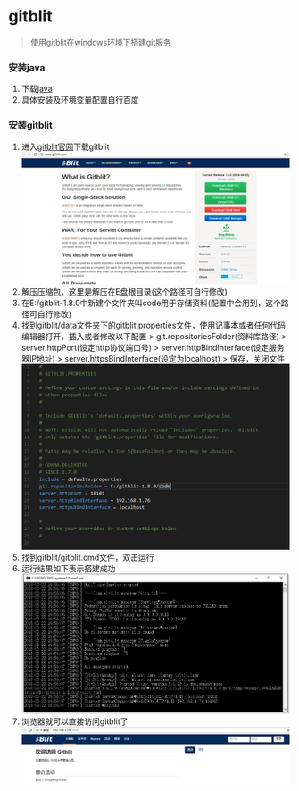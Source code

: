 # gitblit

> 使用gitblit在windows环境下搭建git服务
### 安装java
  1. 下载[java](http://www.java.com/zh_CN/)
  2. 具体安装及环境变量配置自行百度
### 安装gitblit
  1. 进入[gitblit官网](http://www.gitblit.com/)下载gitblit
  ![image](/images/gitblit.png)
  2. 解压压缩包，这里是解压在E盘根目录(这个路径可自行修改)
  3. 在E:/gitblit-1.8.0中新建个文件夹叫code用于存储资料(配置中会用到，这个路径可自行修改)
  4. 找到gitblit/data文件夹下的gitblit.properties文件，使用记事本或者任何代码编辑器打开，插入或者修改以下配置
    > git.repositoriesFolder(资料库路径)
    > server.httpPort(设定http协议端口号)
    > server.httpBindInterface(设定服务器IP地址)
    > server.httpsBindInterface(设定为localhost)
    > 保存，关闭文件
  ![image](/images/config.png)
  5. 找到gitblit/gitblit.cmd文件，双击运行
  6. 运行结果如下表示搭建成功
  ![image](/images/success1.png)
  7. 浏览器就可以直接访问gitblit了
  ![image](/images/success2.png)